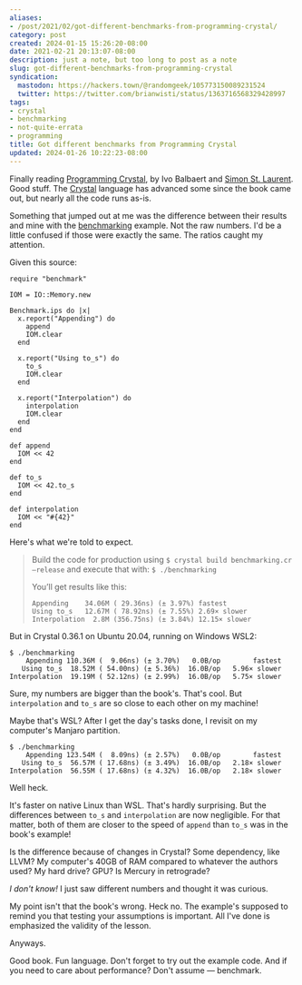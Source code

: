 ```yaml
---
aliases:
- /post/2021/02/got-different-benchmarks-from-programming-crystal/
category: post
created: 2024-01-15 15:26:20-08:00
date: 2021-02-21 20:13:07-08:00
description: just a note, but too long to post as a note
slug: got-different-benchmarks-from-programming-crystal
syndication:
  mastodon: https://hackers.town/@randomgeek/105773150089231524
  twitter: https://twitter.com/brianwisti/status/1363716568329428997
tags:
- crystal
- benchmarking
- not-quite-errata
- programming
title: Got different benchmarks from Programming Crystal
updated: 2024-01-26 10:22:23-08:00
---
```


Finally reading [Programming Crystal](https://pragprog.com/titles/crystal/programming-crystal/), by Ivo Balbaert and [Simon St.  Laurent](http://simonstl.com/).  Good stuff.  The [Crystal](../../../card/Crystal.md) language has advanced some since the book came out, but nearly all the code runs as-is.

Something that jumped out at me was the difference between their results and mine with the [benchmarking](https://github.com/Ivo-Balbaert/programming_crystal/blob/master/code/managing_projects/benchmarking.cr) example.  Not the raw numbers.  I'd be a little confused if those were exactly the same.  The ratios caught my attention.

Given this source:

````crystal
require "benchmark"

IOM = IO::Memory.new

Benchmark.ips do |x|
  x.report("Appending") do
    append
    IOM.clear
  end

  x.report("Using to_s") do
    to_s
    IOM.clear
  end

  x.report("Interpolation") do
    interpolation
    IOM.clear
  end
end

def append
  IOM << 42
end

def to_s
  IOM << 42.to_s
end

def interpolation
  IOM << "#{42}"
end
````

Here's what we're told to expect.

 > 
 > Build the code for production using `$ crystal build benchmarking.cr —release` and execute that with: `$ ./benchmarking`
 > 
 > You’ll get results like this:
 > 
 > ````
 > Appending    34.06M ( 29.36ns) (± 3.97%) fastest
 > Using to_s   12.67M ( 78.92ns) (± 7.55%) 2.69× slower
 > Interpolation  2.8M (356.75ns) (± 3.84%) 12.15× slower
 > ````

But in Crystal 0.36.1 on Ubuntu 20.04, running on Windows WSL2:

````text
$ ./benchmarking
    Appending 110.36M (  9.06ns) (± 3.70%)   0.0B/op        fastest
   Using to_s  18.52M ( 54.00ns) (± 5.36%)  16.0B/op   5.96× slower
Interpolation  19.19M ( 52.12ns) (± 2.99%)  16.0B/op   5.75× slower
````

Sure, my numbers are bigger than the book's.  That's cool.  But `interpolation` and `to_s` are so close to each other on my machine!

Maybe that's WSL?  After I get the day's tasks done, I revisit on my computer's Manjaro partition.

````text
$ ./benchmarking
    Appending 123.54M (  8.09ns) (± 2.57%)   0.0B/op        fastest
   Using to_s  56.57M ( 17.68ns) (± 3.49%)  16.0B/op   2.18× slower
Interpolation  56.55M ( 17.68ns) (± 4.32%)  16.0B/op   2.18× slower
````

Well heck.

It's faster on native Linux than WSL.  That's hardly surprising.  But the differences between `to_s` and `interpolation` are now negligible.  For that matter, both of them are closer to the speed of `append` than `to_s` was in the book's example!

Is the difference because of changes in Crystal?  Some dependency, like LLVM? My computer's 40GB of RAM compared to whatever the authors used?  My hard drive?  GPU?  Is Mercury in retrograde?

*I don't know!* I just saw different numbers and thought it was curious.

My point isn't that the book's wrong.  Heck no.  The example's supposed to remind you that testing your assumptions is important.  All I've done is emphasized the validity of the lesson.

Anyways.

Good book.  Fun language.  Don't forget to try out the example code.  And if you need to care about performance?  Don't assume — benchmark.
